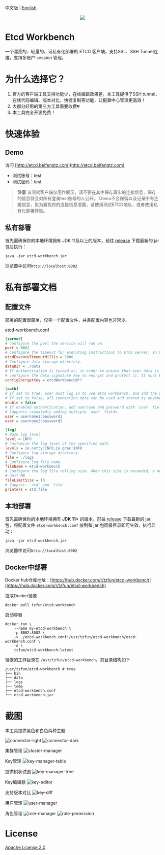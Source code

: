 中文版 | [English](./README.md)

<div align=center>
<img src=web/src/design/logo.png/>
</div>

# Etcd Workbench

一个漂亮的、轻量的、可私有化部署的 ETCD 客户端，支持SSL、SSH Tunnel连接，支持多账户 session 管理。

# 为什么选择它？

1. 官方的客户端工具支持功能少，在线编辑效果差，本工具提供了SSH tunnel、在线代码编辑、版本对比、快捷复制等功能，让配置中心管理更高效！
2. 大部分好用的第三方工具需要收费💔
3. 本工具完全开源免费！

# 快速体验

## Demo

访问 [http://etcd.beifengtz.com](http://etcd.beifengtz.com)

* 测试账号：test
* 测试密码：test

> **注意** 该测试客户端仅用作展示，请不要在其中保存真实的连接信息，保存的信息将会对所有登录test账号的人公开，
> Demo不会保留以及记录所有连接信息，但为避免你的连接信息泄露，请使用测试ETCD地址，或者使用私有化部署体验。

## 私有部署

首先需确保你的本地环境拥有 JDK 11及以上的版本，前往 [release](https://github.com/tzfun/etcd-workbench/releases) 下载最新的 jar 包后执行：

```shell
java -jar etcd-workbench.jar
```

浏览器中访问`http://localhost:8002`

# 私有部署文档

## 配置文件

部署的配置很简单，仅需一个配置文件，并且配置内容也非常少。

etcd-workbench.conf
```ini
[server]
# Configure the port the service will run on.
port = 8002
# Configure the timeout for executing instructions to ETCD server, in milliseconds.
etcdExecuteTimeoutMillis = 3000
# Configure data storage directory.
dataDir = ./data
# If Authentication is turned on, in order to ensure that user data is not easily cracked,
# configure the data signature key to encrypt and protect it. It must be 16 characters.
configEncryptKey = etcdWorkbench@*?

[auth]
# If set to true, user must log in to use etcd workbench, and add the user field to configure the user.
# If set to false, all connection data can be used and shared by anyone!!!
enable = false
# If enabled authentication, add username and password with `user` field.
# Supports repeatedly adding multiple `user` fields.
user = username1:password1
user = username2:password2

[log]
# Base log level
level = INFO
# Customize the log level of the specified path.
levels = io.netty:INFO,io.grpc:INFO
# Configure log storage directory.
file = ./logs
# Configure log file name.
fileName = etcd-workbench
# Configure the log file rolling size. When this size is exceeded, a new file will be created to store the log.
# Unit MB
fileLimitSize = 10
# Support: `std` and `file`
printers = std,file
```

## 本地部署

首先需确保你的本地环境拥有 **JDK 11+** 的版本，前往 [release](https://github.com/tzfun/etcd-workbench/releases) 下载最新的 jar 包，将配置文件 `etcd-workbench.conf` 放到和 jar 包同级目录即可生效，执行启动：

```shell
java -jar etcd-workbench.jar
```

浏览器中访问`http://localhost:8002`

## Docker中部署

Docker hub仓库地址：[https://hub.docker.com/r/tzfun/etcd-workbench](https://hub.docker.com/r/tzfun/etcd-workbench)

拉取Docker镜像

```shell
docker pull tzfun/etcd-workbench
```

启动容器

```shell
docker run \
    --name my-etcd-workbench \
    -p 8002:8002 \
    -v ./etcd-workbench.conf:/usr/tzfun/etcd-workbench/etcd-workbench.conf \
    -d \
    tzfun/etcd-workbench:latest
```

镜像的工作目录在 `/usr/tzfun/etcd-workbench`，其目录结构如下

```
/usr/tzfun/etcd-workbench # tree
├── bin
├── data
├── logs
├── temp
├── etcd-workbench.conf
└── etcd-workbench.jar
```

# 截图

本工具提供黑色和白色两种主题

![connector-light](screenshot/connector-light.jpg)
![connector-dark](screenshot/connector.jpg)

集群管理
![cluster-manager](screenshot/cluster-manager.jpg)

Key管理
![key-manager-table](screenshot/key-manager-table.jpg)

提供树状试图
![key-manager-tree](screenshot/key-manager-tree.jpg)

Key编辑器
![key-editor](screenshot/key-editor.jpg)

支持版本对比
![key-diff](screenshot/key-diff.jpg)

用户管理
![user-manager](screenshot/user-manager.jpg)

角色管理
![role-manager](screenshot/role-manager.jpg)
![role-permission](screenshot/role-permission.jpg)

# License

[Apache License 2.0](LICENSE)